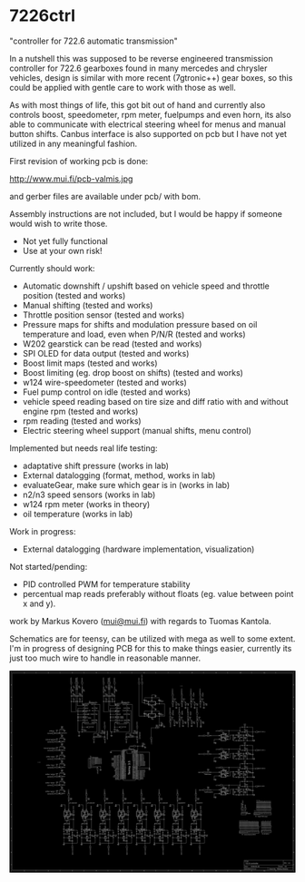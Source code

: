 # 7226ctrl
"controller for 722.6 automatic transmission"

In a nutshell this was supposed to be reverse engineered transmission controller for 722.6 gearboxes found in many mercedes and chrysler vehicles, design is similar with more recent (7gtronic++) gear boxes, so this could be applied with gentle care to work with those as well.

As with most things of life, this got bit out of hand and currently also controls boost, speedometer, rpm meter, fuelpumps and even horn, its also able to communicate with electrical steering wheel for menus and manual button shifts.
Canbus interface is also supported on pcb but I have not yet utilized in any meaningful fashion.

First revision of working pcb is done:

<http://www.mui.fi/pcb-valmis.jpg> 

and gerber files are available under pcb/ with bom.

Assembly instructions are not included, but I would be happy if someone would wish to write those.

- Not yet fully functional
- Use at your own risk!

Currently should work:
- Automatic downshift / upshift based on vehicle speed and throttle position (tested and works)
- Manual shifting (tested and works)
- Throttle position sensor (tested and works)
- Pressure maps for shifts and modulation pressure based on oil temperature and load, even when P/N/R (tested and works)
- W202 gearstick can be read (tested and works)
- SPI OLED for data output (tested and works)
- Boost limit maps (tested and works)
- Boost limiting (eg. drop boost on shifts) (tested and works)
- w124 wire-speedometer (tested and works)
- Fuel pump control on idle (tested and works)
- vehicle speed reading based on tire size and diff ratio with and without engine rpm (tested and works)
- rpm reading (tested and works)
- Electric steering wheel support (manual shifts, menu control)

Implemented but needs real life testing:
- adaptative shift pressure (works in lab)
- External datalogging (format, method, works in lab)
- evaluateGear, make sure which gear is in (works in lab)
- n2/n3 speed sensors (works in lab)
- w124 rpm meter (works in theory)
- oil temperature (works in lab)

Work in progress:
- External datalogging (hardware implementation, visualization)

Not started/pending:
- PID controlled PWM for temperature stability
- percentual map reads preferably without floats (eg. value between point x and y).



work by Markus Kovero (mui@mui.fi) with regards to Tuomas Kantola.

Schematics are for teensy, can be utilized with mega as well to some extent.
I'm in progress of designing PCB for this to make things easier, currently its just too much wire to handle in reasonable manner.

![Alt text](/schematics.png?raw=true "Schematics for teensy")

